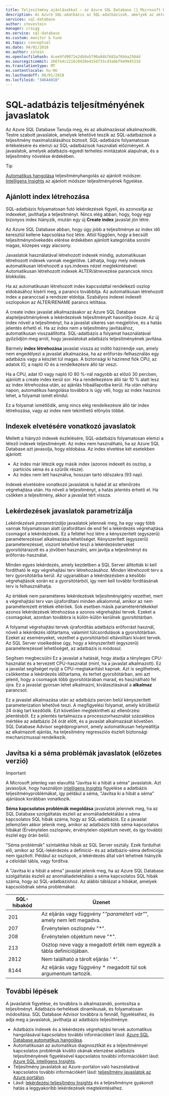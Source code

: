 ```yaml
---
title: Teljesítmény ajánlásokkal – az Azure SQL Database |} Microsoft Docs
description: Az Azure SQL-adatbázis az SQL-adatbázisok, amelyek az aktuális lekérdezés teljesítményének vonatkozó javaslatokkal szolgál.
services: sql-database
author: stevestein
manager: craigg
ms.service: sql-database
ms.custom: monitor & tune
ms.topic: conceptual
ms.date: 04/01/2018
ms.author: sstein
ms.openlocfilehash: 4cee9fd9072e2db9a5f90a84b7683a76bba2504d
ms.sourcegitcommit: 266fe4c2216c0420e415d733cd3abbf94994533d
ms.translationtype: MT
ms.contentlocale: hu-HU
ms.lasthandoff: 06/01/2018
ms.locfileid: "34644018"
---
```

# <a name="performance-recommendations-for-sql-database"></a>SQL-adatbázis teljesítményének javaslatok

Az Azure SQL Database Tanulja meg, és az alkalmazással alkalmazkodik. Testre szabott javaslatok, amelyek lehetővé teszik az SQL-adatbázisok a teljesítmény maximalizálásához biztosít. SQL-adatbázis folyamatosan értékelésére és elemzi az SQL-adatbázisok használati előzményeit. A javaslatok, amelyek adatbázis-egyedi terhelési mintázatok alapulnak, és a teljesítmény növelése érdekében.

> [!TIP]
> [Automatikus hangolása](sql-database-automatic-tuning.md) teljesítményhangolás az ajánlott módszer. [Intelligens Insights](sql-database-intelligent-insights.md) az ajánlott módszer teljesítményének figyelése. 
>

## <a name="create-index-recommendations"></a>Ajánlott index létrehozása
SQL-adatbázis folyamatosan futó lekérdezések figyeli, és azonosítja az indexeket, javíthatja a teljesítményt. Nincs elég abban, hogy, hogy egy bizonyos index hiányzik, miután egy új **Create index** javaslat jön létre.

 Az Azure SQL Database abban, hogy úgy jobb a teljesítménye az index idő keresztül kellene kapcsolása hoz létre. Attól függően, hogy a becsült teljesítménynövekedés elérése érdekében ajánlott kategóriába sorolni magas, közepes vagy alacsony. 

Javaslatok használatával létrehozott indexek mindig, automatikusan létrehozott indexek vannak megjelölve. Láthatja, hogy mely indexek automatikusan létrehozott a sys.indexes nézet megtekintésével. Automatikusan létrehozott indexek ALTER/átnevezése parancsok nincs blokkolás. 

Ha az automatikusan létrehozott index kapcsolattal rendelkező oszlop eldobásához kísérli meg, a parancs továbbítja. Az automatikusan létrehozott index a paranccsal a rendszer eldobja. Szabályos indexei indexelt oszlopokon az ALTER/RENAME parancs letiltása.

A create index javaslat alkalmazásakor az Azure SQL Database alapteljesítményének a lekérdezések teljesítményét hasonlítja össze. Az új index növeli a teljesítményt, ha a javaslat sikeres van megjelölve, és a hatás jelentés érhető el. Ha az index nem a teljesítmény javításához, automatikusan visszaállította. SQL-adatbázis a folyamat használatával győződjön meg arról, hogy javaslatokat adatbázis teljesítményének javítása.

Bármely **index létrehozása** javaslat vissza az indító házirendje van, amely nem engedélyezi a javaslat alkalmazása, ha az erőforrás-felhasználás egy adatbázis vagy a készlet túl magas. A biztonsági ki házirend fiók CPU, az adatok IO, a napló IO és a rendelkezésre álló tár veszi. 

Ha a CPU, adat IO vagy napló IO 80 %-nál nagyobb az előző 30 percben, ajánlott a create index kerül sor. Ha a rendelkezésre álló tár 10 % alatt lesz az index létrehozása után, az ajánlás hibaállapotba kerül. Ha után néhány napon, automatikus hangolása továbbra is úgy véli, hogy az index hasznos lehet, a folyamat ismét elindul. 

Ez a folyamat ismétlődik, amíg nincs elég rendelkezésre álló tár index létrehozása, vagy az index nem tekinthető előnyös többé.

## <a name="drop-index-recommendations"></a>Indexek elvetésére vonatkozó javaslatok
Mellett a hiányzó indexek észlelésére, SQL-adatbázis folyamatosan elemzi a létező indexek teljesítményét. Az index nem használható, ha az Azure SQL Database azt javasolja, hogy eldobása. Az index elvetése két esetekben ajánlott:
* Az index már létezik egy másik index (azonos indexelt és oszlop, a partíciós séma és a szűrők része).
* Az index nem lett használva, hosszan tartó időszakra (93 nap).

Indexek elvetésére vonatkozó javaslatok is halad át az ellenőrzés végrehajtása után. Ha növeli a teljesítményt, a hatás jelentés érhető el. Ha csökken a teljesítmény, akkor a javaslat tért vissza.


## <a name="parameterize-queries-recommendations"></a>Lekérdezések javaslatok parametrizálja
*Lekérdezések parametrizálja* javaslatok jelennek meg, ha egy vagy több vannak folyamatosan alatt újrafordítani de end fel a lekérdezés végrehajtása csomagot a lekérdezések. Ez a feltétel hoz létre a kényszerített (egyszerű) paraméterezéssel alkalmazása lehetőséget. Kényszerített (egyszerű) paraméterezéssel, viszont lehetővé teszi a lekérdezésterveket gyorsítótárazott és a jövőben használni, ami javítja a teljesítményt és erőforrás-használat. 

Minden egyes lekérdezés, amely kezdetben a SQL Server állították ki kell fordítható le egy végrehajtási terv létrehozásához. Minden létrehozott terv a terv gyorsítótárba kerül. Az ugyanabban a lekérdezésben a későbbi végrehajtások során ez a gyorsítótárból, így nem kell további fordításának terv is felhasználhatja. 

Az értékek nem paraméteres lekérdezések teljesítményigény vezethet, mert a végrehajtási terv van újrafordítani minden alkalommal, amikor az nem paraméterezett értékek eltérőek. Sok esetben másik paraméterértékekkel azonos lekérdezések létrehozása a azonos végrehajtási tervek. Ezeket a csomagokat, azonban továbbra is külön-külön kerülnek gyorsítótárban. 

A folyamat végrehajtási tervek újrafordítás adatbázis erőforrást használ, növeli a lekérdezés időtartama, valamint túlcsordulások a gyorsítótárban. Ezeket az eseményeket, vezethet a gyorsítótárból eltávolítani kívánt tervek. Az SQL Server viselkedése úgy, hogy a kényszerített (egyszerű) paraméterezéssel lehetőséget, az adatbázis is módosul. 

Segítsen megbecsülni Ez a javaslat a hatását, hogy átadja a tényleges CPU-használat és a tervezett CPU-használat (mint, ha a javaslat alkalmazott). Ez a javaslat segítséget nyújt a CPU-megtakarítást kapnak. Azt is segíthetnek, csökkentse a lekérdezés időtartama, és terhet gyorsítótárban, ami azt jelenti, hogy a csomagok több gyorsítótárában marad, és használható fel újra. Ez a javaslat gyorsan lehet alkalmazni, kiválasztásával a **alkalmaz** parancsot. 

Ez a javaslat alkalmazása után az adatbázis percen belül kényszerített parameterization lehetővé teszi. A megfigyelési folyamat, amely körülbelül 24 óráig tart kezdődik. Ezt követően megtekintheti az ellenőrzési jelentésből. Ez a jelentés tartalmazza a processzorhasználat százalékos mértéke az adatbázis 24 órát előtt, és a javaslat alkalmazását követően. SQL Database Advisor segédprogramot, amely automatikusan helyreállítja az alkalmazott ajánlás, ha teljesítmény regressziós észlelt biztonsági mechanizmussal rendelkezik.

## <a name="fix-schema-issues-recommendations-preview"></a>Javítsa ki a séma problémák javaslatok (előzetes verzió)

> [!IMPORTANT]
> A Microsoft jelenleg van elavulttá "Javítsa ki a hibát a séma" javaslatok. Azt javasoljuk, hogy használjon [intelligens Insights](sql-database-intelligent-insights.md) figyelése a adatbázis teljesítményproblémákat, így például a séma, "Javítsa ki a hibát a séma" ajánlások korábban vonatkozik.
> 

**Séma kapcsolatos problémák megoldása** javaslatok jelennek meg, ha az SQL Database szolgáltatás észleli az anomáliadetektálási a séma kapcsolatos SQL hibák száma, hogy az SQL-adatbázis. Ez a javaslat jellemzően akkor jelenik meg, amikor az adatbázis több séma kapcsolatos hibákat (Érvénytelen oszlopnév, érvénytelen objektum nevét, és így tovább) észlel egy órán belül.

"Séma problémák" szintaktikai hibák az SQL Server osztály. Ezek fordulhat elő, amikor az SQL-lekérdezés a definíció- és az adatbázis-séma definíciója nem igazított. Például az oszlopok, a lekérdezés által várt lehetnek hiányzik a céloldali tábla, vagy fordítva. 

A "Javítsa ki a hibát a séma" javaslat jelenik meg, ha az Azure SQL Database szolgáltatás észleli az anomáliadetektálási a séma kapcsolatos SQL hibák száma, hogy az SQL-adatbázishoz. Az alábbi táblázat a hibákat, amelyek kapcsolódnak séma problémákat:

| SQL-hibakód | Üzenet |
| --- | --- |
| 201 |Az eljárás vagy függvény "*"paramétert vár"*", amely nem lett megadva. |
| 207 |Érvénytelen oszlopnév "*". |
| 208 |Érvénytelen objektum neve "*". |
| 213 |Oszlop neve vagy a megadott érték nem egyezik a tábla definíciójában. |
| 2812 |Nem található a tárolt eljárás ' *'. |
| 8144 |Az eljárás vagy függvény * megadott túl sok argumentum tartozik. |

## <a name="next-steps"></a>További lépések
A javaslatok figyelése, és továbbra is alkalmazandó, pontosítsa a teljesítményt. Adatbázis-terhelések dinamikusak, és folyamatosan módosítása. SQL Database Advisor továbbra is fennáll, figyeléséhez, és adja meg a javaslatok, javíthatja az adatbázis teljesítménye. 

* Adatbázis indexek és a lekérdezés végrehajtási tervek automatikus hangolásával kapcsolatos további információkért lásd: [Azure SQL Database automatikus hangolása](sql-database-automatic-tuning.md).
* Automatikusan az automatikus diagnosztikát és a teljesítménnyel kapcsolatos problémák kiváltó okának elemzése adatbázis teljesítményének figyelésével kapcsolatos további információkért lásd: [Azure SQL intelligens Insights](sql-database-intelligent-insights.md).
*  Teljesítmény javaslatok az Azure-portálon való használatával kapcsolatos további információkért lásd: [teljesítmény javaslatok az Azure portálon](sql-database-advisor-portal.md).
* Lásd: [lekérdezési teljesítmény Insights](sql-database-query-performance.md) és a teljesítményre gyakorolt hatás a leggyakoribb lekérdezések megtekintéséhez.


